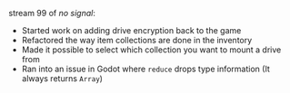 stream 99 of _no signal_:
- Started work on adding drive encryption back to the game
- Refactored the way item collections are done in the inventory
- Made it possible to select which collection you want to mount a drive from
- Ran into an issue in Godot where `reduce` drops type information (It always returns `Array`)
